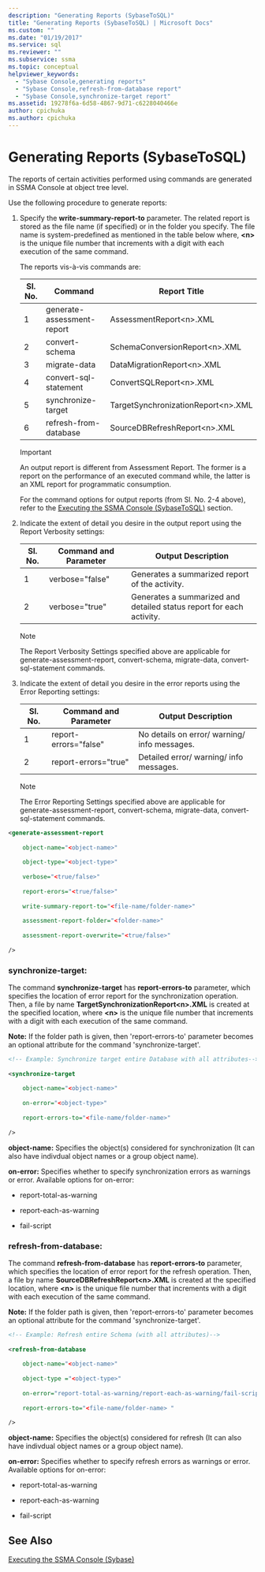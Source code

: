```yaml
---
description: "Generating Reports (SybaseToSQL)"
title: "Generating Reports (SybaseToSQL) | Microsoft Docs"
ms.custom: ""
ms.date: "01/19/2017"
ms.service: sql
ms.reviewer: ""
ms.subservice: ssma
ms.topic: conceptual
helpviewer_keywords: 
  - "Sybase Console,generating reports"
  - "Sybase Console,refresh-from-database report"
  - "Sybase Console,synchronize-target report"
ms.assetid: 19278f6a-6d58-4867-9d71-c6228040466e
author: cpichuka 
ms.author: cpichuka 
---
```

# Generating Reports (SybaseToSQL)
The reports of certain activities performed using commands are generated in SSMA Console at object tree level.  
  
Use the following procedure to generate reports:  
  
1.  Specify the **write-summary-report-to** parameter. The related report is stored as the file name (if specified) or in the folder you specify. The file name is system-predefined as mentioned in the table below where, **&lt;n&gt;** is the unique file number that increments with a digit with each execution of the same command.  
  
    The reports vis-à-vis commands are:  
  
    |Sl. No.|Command|Report Title|  
    |-|-|-|  
    |1|generate-assessment-report|AssessmentReport&lt;n&gt;.XML|  
    |2|convert-schema|SchemaConversionReport&lt;n&gt;.XML|  
    |3|migrate-data|DataMigrationReport&lt;n&gt;.XML|  
    |4|convert-sql-statement|ConvertSQLReport&lt;n&gt;.XML|  
    |5|synchronize-target|TargetSynchronizationReport&lt;n&gt;.XML|  
    |6|refresh-from-database|SourceDBRefreshReport&lt;n&gt;.XML|  
  
    > [!IMPORTANT]  
    > An output report is different from Assessment Report. The former is a report on the performance of an executed command while, the latter is an XML report for programmatic consumption.  
  
    For the command options for output reports (from Sl. No. 2-4 above), refer to the [Executing the SSMA Console &#40;SybaseToSQL&#41;](../../ssma/sybase/executing-the-ssma-console-sybasetosql.md) section.  
  
2.  Indicate the extent of detail you desire in the output report using the Report Verbosity settings:  
  
    |Sl. No.|Command and Parameter|Output Description|  
    |-|-|-|  
    |1|verbose="false"|Generates a summarized report of the activity.|  
    |2|verbose="true"|Generates a summarized and detailed status report for each activity.|  
  
    > [!NOTE]  
    > The Report Verbosity Settings specified above are applicable for generate-assessment-report, convert-schema, migrate-data, convert-sql-statement commands.  
  
3.  Indicate the extent of detail you desire in the error reports using the Error Reporting settings:  
  
    |Sl. No.|Command and Parameter|Output Description|  
    |-|-|-|  
    |1|report-errors="false"|No details on error/ warning/ info messages.|  
    |2|report-errors="true"|Detailed error/ warning/ info messages.|  
  
    > [!NOTE]  
    > The Error Reporting Settings specified above are applicable for generate-assessment-report, convert-schema, migrate-data, convert-sql-statement commands.  
  
```xml  
<generate-assessment-report  
  
    object-name="<object-name>"  
  
    object-type="<object-type>"  
  
    verbose="<true/false>"  
  
    report-erors="<true/false>"  
  
    write-summary-report-to="<file-name/folder-name>"  
  
    assessment-report-folder="<folder-name>"  
  
    assessment-report-overwrite="<true/false>"  
  
/>  
```  
  
### synchronize-target:  
The command **synchronize-target** has **report-errors-to** parameter, which specifies the location of error report for the synchronization operation. Then, a file by name **TargetSynchronizationReport&lt;n&gt;.XML** is created at the specified location, where **&lt;n&gt;** is the unique file number that increments with a digit with each execution of the same command.  
  
**Note:** If the folder path is given, then 'report-errors-to' parameter becomes an optional attribute for the command 'synchronize-target'.  
  
```xml  
<!-- Example: Synchronize target entire Database with all attributes-->  
  
<synchronize-target  
  
    object-name="<object-name>"  
  
    on-error="<object-type>"  
  
    report-errors-to="<file-name/folder-name>"  
  
/>  
```  
**object-name:** Specifies the object(s) considered for synchronization (It can also have indivdual object names or a group object name).  
  
**on-error:** Specifies whether to specify synchronization errors as warnings or error. Available options for on-error:  
  
-   report-total-as-warning  
  
-   report-each-as-warning  
  
-   fail-script  
  
### refresh-from-database:  
The command **refresh-from-database** has **report-errors-to** parameter, which specifies the location of error report for the refresh operation. Then, a file by name **SourceDBRefreshReport&lt;n&gt;.XML** is created at the specified location, where **&lt;n&gt;** is the unique file number that increments with a digit with each execution of the same command.  
  
**Note:** If the folder path is given, then 'report-errors-to' parameter becomes an optional attribute for the command 'synchronize-target'.  
  
```xml  
<!-- Example: Refresh entire Schema (with all attributes)-->  
  
<refresh-from-database  
  
    object-name="<object-name>"  
  
    object-type ="<object-type>"  
  
    on-error="report-total-as-warning/report-each-as-warning/fail-script"  
  
    report-errors-to="<file-name/folder-name> "  
  
/>  
```  
**object-name:** Specifies the object(s) considered for refresh (It can also have indivdual object names or a group object name).  
  
**on-error:** Specifies whether to specify refresh errors as warnings or error. Available options for on-error:  
  
-   report-total-as-warning  
  
-   report-each-as-warning  
  
-   fail-script  
  
## See Also  
[Executing the SSMA Console (Sybase)](./executing-the-ssma-console-sybasetosql.md)  
